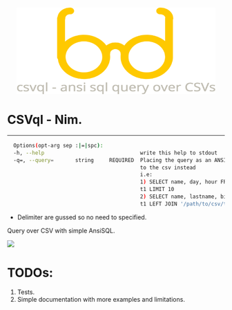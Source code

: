 
<p align="center">
  <img width="460" height="200" src="https://github.com/Bennyelg/csvql/blob/master/logo.png">
</p>

# CSVql - Nim.
----

```bash
  Options(opt-arg sep :|=|spc):
  -h, --help                               write this help to stdout
  -q=, --query=       string     REQUIRED  Placing the query as an ANSI-SQL the table name should be replaced with the path
                                           to the csv instead
                                           i.e:
                                           1) SELECT name, day, hour FROM '/path/to/csv/test.csv' as
                                           t1 LIMIT 10
                                           2) SELECT name, lastname, birthday FROM '/path/to/csv/test.csv' as
                                           t1 LEFT JOIN '/path/to/csv/test2.csv' as t2 ON t1.name = t2.name
```

* Delimiter are gussed so no need to specified.

Query over CSV with simple AnsiSQL.

<kbd>
  <img src="https://cdn.rawgit.com/Bennyelg/csvql/1fc02835/demo.svg">
</kbd>


# TODOs:
1. Tests.
2. Simple documentation with more examples and limitations.

